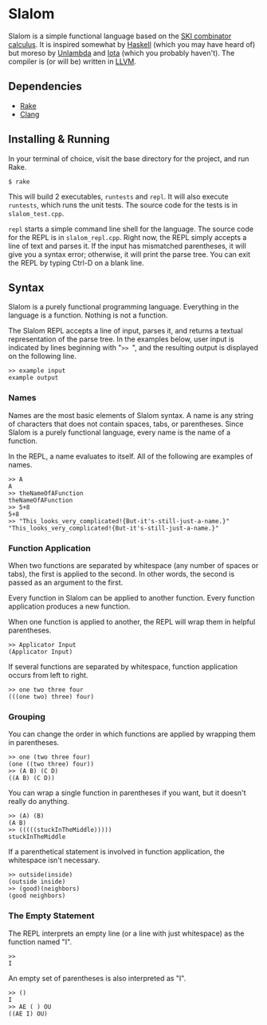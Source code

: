 Slalom
======

Slalom is a simple functional language based on the [SKI combinator calculus](http://en.wikipedia.org/wiki/SKI_combinator_calculus). It is inspired somewhat by [Haskell](http://www.haskell.org/haskellwiki/Haskell) (which you may have heard of) but moreso by [Unlambda](http://www.madore.org/~david/programs/unlambda/) and [Iota](http://webcache.googleusercontent.com/search?q=cache:ScjNltvRk70J:http://semarch.linguistics.fas.nyu.edu/barker/Iota/%2Biota+jot&hl=en&gbv=2&ct=clnk) (which you probably haven't). The compiler is (or will be) written in [LLVM](http://llvm.org).

Dependencies
------------

* [Rake](http://rake.rubyforge.org)
* [Clang](http://clang.llvm.org)

Installing & Running
--------------------

In your terminal of choice, visit the base directory for the project, and run Rake.

    $ rake

This will build 2 executables, `runtests` and `repl`. It will also execute `runtests`, which runs the unit tests. The source code for the tests is in `slalom_test.cpp`.

`repl` starts a simple command line shell for the language. The source code for the REPL is in `slalom_repl.cpp`. Right now, the REPL simply accepts a line of text and parses it. If the input has mismatched parentheses, it will give you a syntax error; otherwise, it will print the parse tree. You can exit the REPL by typing Ctrl-D on a blank line.

Syntax
------

Slalom is a purely functional programming language. Everything in the language is a function. Nothing is not a function.

The Slalom REPL accepts a line of input, parses it, and returns a textual representation of the parse tree. In the examples below, user input is indicated by lines beginning with "`>> `", and the resulting output is displayed on the following line.

    >> example input
    example output

### Names

Names are the most basic elements of Slalom syntax. A name is any string of characters that does not contain spaces, tabs, or parentheses. Since Slalom is a purely functional language, every name is the name of a function.

In the REPL, a name evaluates to itself. All of the following are examples of names.

    >> A
    A
    >> theNameOfAFunction
    theNameOfAFunction
    >> 5+8
    5+8
    >> "This_looks_very_complicated!{But-it's-still-just-a-name.}"
    "This_looks_very_complicated!{But-it's-still-just-a-name.}"

### Function Application

When two functions are separated by whitespace (any number of spaces or tabs), the first is applied to the second. In other words, the second is passed as an argument to the first.

Every function in Slalom can be applied to another function. Every function application produces a new function.

When one function is applied to another, the REPL will wrap them in helpful parentheses.

    >> Applicator Input
    (Applicator Input)

If several functions are separated by whitespace, function application occurs from left to right.

    >> one two three four
    (((one two) three) four)

### Grouping

You can change the order in which functions are applied by wrapping them in parentheses.

    >> one (two three four)
    (one ((two three) four))
    >> (A B) (C D)
    ((A B) (C D))

You can wrap a single function in parentheses if you want, but it doesn't really do anything.

    >> (A) (B)
    (A B)
    >> (((((stuckInTheMiddle)))))
    stuckInTheMiddle

If a parenthetical statement is involved in function application, the whitespace isn't necessary.

    >> outside(inside)
    (outside inside)
    >> (good)(neighbors)
    (good neighbors)

### The Empty Statement

The REPL interprets an empty line (or a line with just whitespace) as the function named "I".

    >> 
    I

An empty set of parentheses is also interpreted as "I".

    >> ()
    I
    >> AE ( ) OU
    ((AE I) OU)
